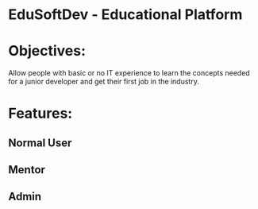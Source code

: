 # EduSoftDev - Educational Platform

# Objectives:

Allow people with basic or no IT experience to learn the concepts needed for a junior developer and get their first job in the industry.

# Features:

## Normal User

## Mentor

## Admin
